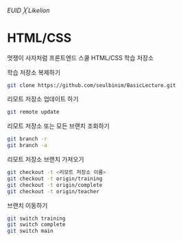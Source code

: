 ###### EUID ╳ Likelion

# HTML/CSS

멋쟁이 사자처럼 프론트엔드 스쿨 HTML/CSS 학습 저장소

학습 저장소 복제하기

```sh
git clone https://github.com/seulbinim/BasicLecture.git
```

리모트 저장소 업데이트 하기

```sh
git remote update
```

리모트 저장소 또는 모든 브랜치 조회하기

```sh
git branch -r
git branch -a
```

리모트 저장소 브랜치 가져오기

```sh
git checkout -t <리모트 저장소 이름>
git checkout -t origin/training
git checkout -t origin/complete
git checkout -t origin/teacher
```

브랜치 이동하기

```sh
git switch training
git switch complete
git switch main
```
